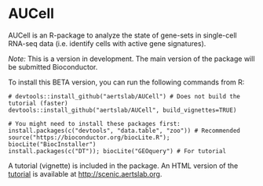 # AUCell
AUCell is an R-package to analyze the state of gene-sets in single-cell RNA-seq data (i.e. identify cells with active gene signatures).







*Note:* This is a version in development. The main version of the package will be submitted Bioconductor. 

To install this BETA version, you can run the following commands from R:
```
# devtools::install_github("aertslab/AUCell") # Does not build the tutorial (faster)
devtools::install_github("aertslab/AUCell", build_vignettes=TRUE)

# You might need to install these packages first:
install.packages(c("devtools", "data.table", "zoo")) # Recommended
source("https://bioconductor.org/biocLite.R"); biocLite("BiocInstaller")
install.packages(c("DT")); biocLite("GEOquery") # For tutorial
```

A tutorial (vignette) is included in the package.
An HTML version of the [tutorial](http://scenic.aertslab.org/tutorials/AUCell.html) is available at http://scenic.aertslab.org.


